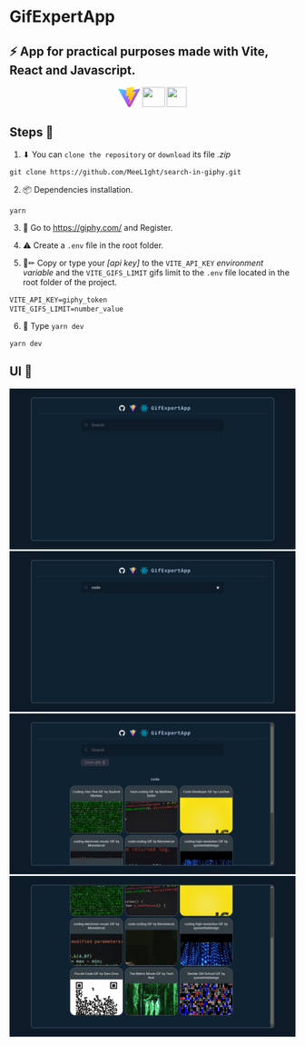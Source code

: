 # GifExpertApp

## ⚡ App for practical purposes made with Vite, React and Javascript.

<div align="center">
  <img
    src="./public/vite.svg"
    width="38px"
    height="35px"
    style="object-fit: cover;"
  />
  <img
    src="https://upload.wikimedia.org/wikipedia/commons/thumb/a/a7/React-icon.svg/640px-React-icon.svg.png"
    width="40px"
    height="35px"
    style="object-fit: cover;"
  />
  <img
    src="https://upload.wikimedia.org/wikipedia/commons/thumb/6/6a/JavaScript-logo.png/800px-JavaScript-logo.png"
    width="35px"
    height="35px"
    style="object-fit: cover;"
  />
</div>

## Steps 📌

1. ⬇ You can `clone the repository` or `download` its file *.zip*

```shell
git clone https://github.com/MeeL1ght/search-in-giphy.git
```

2. 📦 Dependencies installation.
```shell
yarn
```

3. 🔎 Go to https://giphy.com/ and Register.

4. ⚠ Create a `.env` file in the root folder.

5. 📄✏ Copy or type your *[api key]* to the `VITE_API_KEY` *environment variable* and the `VITE_GIFS_LIMIT` gifs limit to the `.env` file located in the root folder of the project.

```hack
VITE_API_KEY=giphy_token
VITE_GIFS_LIMIT=number_value
```

6. 🚀 Type `yarn dev`

```shell
yarn dev
```

## UI 🎨

<img
  src="./src/assets/1_capture.png"
  style="object-fit: cover;"
/>
<img
  src="./src/assets/2_capture.png"
  style="object-fit: cover;"
/>
<img
  src="./src/assets/3_capture.png"
  style="object-fit: cover;"
/>
<img
  src="./src/assets/4_capture.png"
  style="object-fit: cover;"
/>
